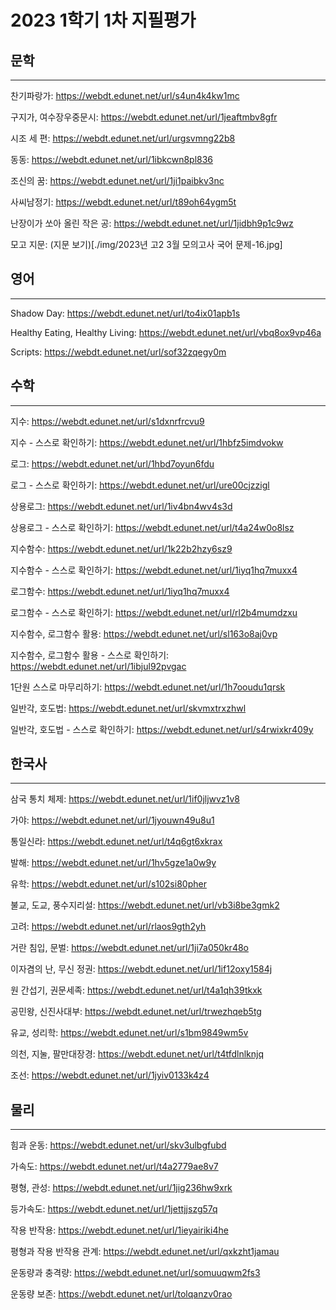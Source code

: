# 2023 1학기 1차 지필평가

## 문학

---

찬기파랑가: https://webdt.edunet.net/url/s4un4k4kw1mc

구지가, 여수장우중문시: https://webdt.edunet.net/url/1jeaftmbv8gfr

시조 세 편: https://webdt.edunet.net/url/urgsvmng22b8

동동: https://webdt.edunet.net/url/1ibkcwn8pl836

조신의 꿈: https://webdt.edunet.net/url/1ji1paibkv3nc

사씨남정기: https://webdt.edunet.net/url/t89oh64ygm5t

난장이가 쏘아 올린 작은 공: https://webdt.edunet.net/url/1jidbh9p1c9wz

모고 지문: (지문 보기)[./img/2023년 고2 3월 모의고사 국어 문제-16.jpg]

## 영어

---

Shadow Day: https://webdt.edunet.net/url/to4ix01apb1s

Healthy Eating, Healthy Living: https://webdt.edunet.net/url/vbq8ox9vp46a

Scripts: https://webdt.edunet.net/url/sof32zqegy0m

## 수학

---

지수: https://webdt.edunet.net/url/s1dxnrfrcvu9

지수 - 스스로 확인하기: https://webdt.edunet.net/url/1hbfz5imdvokw

로그: https://webdt.edunet.net/url/1hbd7oyun6fdu

로그 - 스스로 확인하기: https://webdt.edunet.net/url/ure00cjzzigl

상용로그: https://webdt.edunet.net/url/1iv4bn4wv4s3d

상용로그 - 스스로 확인하기: https://webdt.edunet.net/url/t4a24w0o8lsz

지수함수: https://webdt.edunet.net/url/1k22b2hzy6sz9

지수함수 - 스스로 확인하기: https://webdt.edunet.net/url/1iyq1hq7muxx4

로그함수: https://webdt.edunet.net/url/1iyq1hq7muxx4

로그함수 - 스스로 확인하기: https://webdt.edunet.net/url/rl2b4mumdzxu

지수함수, 로그함수 활용: https://webdt.edunet.net/url/sl163o8aj0vp

지수함수, 로그함수 활용 - 스스로 확인하기: https://webdt.edunet.net/url/1ibjul92pvgac

1단원 스스로 마무리하기: https://webdt.edunet.net/url/1h7ooudu1qrsk

일반각, 호도법: https://webdt.edunet.net/url/skvmxtrxzhwl

일반각, 호도법 - 스스로 확인하기: https://webdt.edunet.net/url/s4rwixkr409y

## 한국사

---

삼국 통치 체제: https://webdt.edunet.net/url/1if0jljwvz1v8

가야: https://webdt.edunet.net/url/1jyouwn49u8u1

통일신라: https://webdt.edunet.net/url/t4q6gt6xkrax

발해: https://webdt.edunet.net/url/1hv5gze1a0w9y

유학: https://webdt.edunet.net/url/s102si80pher

불교, 도교, 풍수지리설: https://webdt.edunet.net/url/vb3i8be3gmk2

고려: https://webdt.edunet.net/url/rlaos9gth2yh

거란 침입, 문벌: https://webdt.edunet.net/url/1ji7a050kr48o

이자겸의 난, 무신 정권: https://webdt.edunet.net/url/1if12oxy1584j

원 간섭기, 권문세족: https://webdt.edunet.net/url/t4a1qh39tkxk

공민왕, 신진사대부: https://webdt.edunet.net/url/trwezhqeb5tg

유교, 성리학: https://webdt.edunet.net/url/s1bm9849wm5v

의천, 지눌, 팔만대장경: https://webdt.edunet.net/url/t4tfdlnlknjq

조선: https://webdt.edunet.net/url/1jyiv0133k4z4

## 물리

---

힘과 운동: https://webdt.edunet.net/url/skv3ulbgfubd

가속도: https://webdt.edunet.net/url/t4a2779ae8v7

평형, 관성: https://webdt.edunet.net/url/1jig236hw9xrk

등가속도: https://webdt.edunet.net/url/1jettjjszg57q

작용 반작용: https://webdt.edunet.net/url/1ieyairiki4he

평형과 작용 반작용 관계: https://webdt.edunet.net/url/qxkzht1jamau

운동량과 충격량: https://webdt.edunet.net/url/somuuqwm2fs3

운동량 보존: https://webdt.edunet.net/url/tolqanzv0rao
